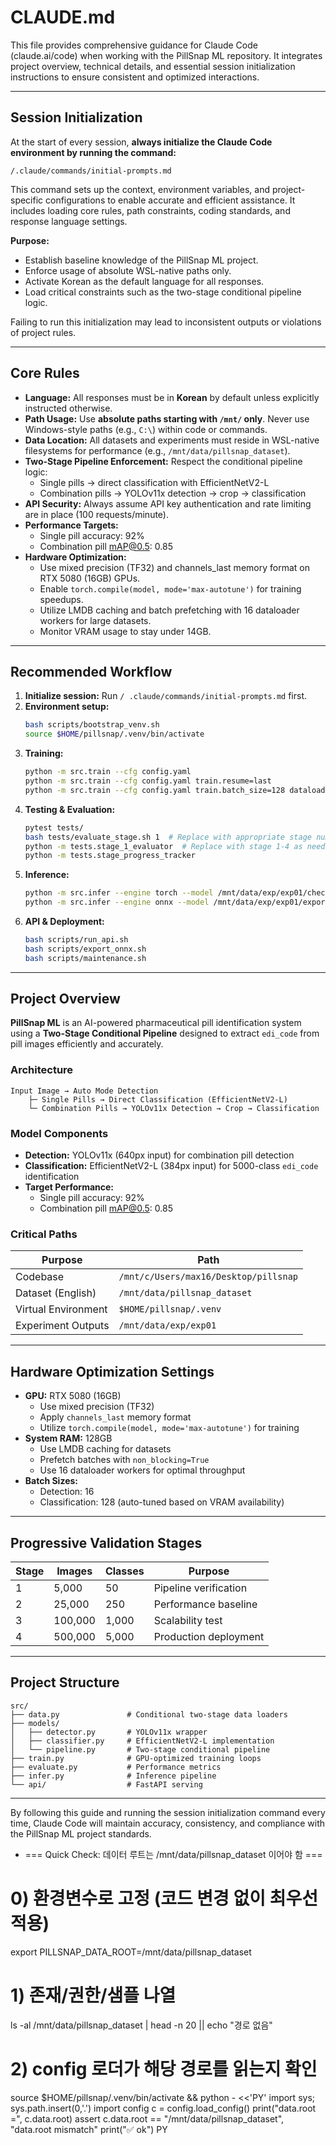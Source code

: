 # CLAUDE.md

This file provides comprehensive guidance for Claude Code (claude.ai/code) when working with the PillSnap ML repository. It integrates project overview, technical details, and essential session initialization instructions to ensure consistent and optimized interactions.

---

## Session Initialization

At the start of every session, **always initialize the Claude Code environment by running the command:**

```
/.claude/commands/initial-prompts.md
```

This command sets up the context, environment variables, and project-specific configurations to enable accurate and efficient assistance. It includes loading core rules, path constraints, coding standards, and response language settings.

**Purpose:**  
- Establish baseline knowledge of the PillSnap ML project.  
- Enforce usage of absolute WSL-native paths only.  
- Activate Korean as the default language for all responses.  
- Load critical constraints such as the two-stage conditional pipeline logic.  

Failing to run this initialization may lead to inconsistent outputs or violations of project rules.

---

## Core Rules

- **Language:** All responses must be in **Korean** by default unless explicitly instructed otherwise.  
- **Path Usage:** Use **absolute paths starting with `/mnt/` only**. Never use Windows-style paths (e.g., `C:\`) within code or commands.  
- **Data Location:** All datasets and experiments must reside in WSL-native filesystems for performance (e.g., `/mnt/data/pillsnap_dataset`).  
- **Two-Stage Pipeline Enforcement:** Respect the conditional pipeline logic:  
  - Single pills → direct classification with EfficientNetV2-L  
  - Combination pills → YOLOv11x detection → crop → classification  
- **API Security:** Always assume API key authentication and rate limiting are in place (100 requests/minute).  
- **Performance Targets:**  
  - Single pill accuracy: 92%  
  - Combination pill mAP@0.5: 0.85  
- **Hardware Optimization:**  
  - Use mixed precision (TF32) and channels_last memory format on RTX 5080 (16GB) GPUs.  
  - Enable `torch.compile(model, mode='max-autotune')` for training speedups.  
  - Utilize LMDB caching and batch prefetching with 16 dataloader workers for large datasets.  
  - Monitor VRAM usage to stay under 14GB.  

---

## Recommended Workflow

1. **Initialize session:** Run `/ .claude/commands/initial-prompts.md` first.  
2. **Environment setup:**  
   ```bash
   bash scripts/bootstrap_venv.sh
   source $HOME/pillsnap/.venv/bin/activate
   ```  
3. **Training:**  
   ```bash
   python -m src.train --cfg config.yaml
   python -m src.train --cfg config.yaml train.resume=last
   python -m src.train --cfg config.yaml train.batch_size=128 dataloader.num_workers=12
   ```  
4. **Testing & Evaluation:**  
   ```bash
   pytest tests/
   bash tests/evaluate_stage.sh 1  # Replace with appropriate stage number (1-4)
   python -m tests.stage_1_evaluator  # Replace with stage 1-4 as needed
   python -m tests.stage_progress_tracker
   ```  
5. **Inference:**  
   ```bash
   python -m src.infer --engine torch --model /mnt/data/exp/exp01/checkpoints/best.pt --inputs "/path/to/images/*.jpg" --batch 16
   python -m src.infer --engine onnx --model /mnt/data/exp/exp01/export/model.onnx --inputs "/path/to/images/*.jpg" --batch 16
   ```  
6. **API & Deployment:**  
   ```bash
   bash scripts/run_api.sh
   bash scripts/export_onnx.sh
   bash scripts/maintenance.sh
   ```  

---

## Project Overview

**PillSnap ML** is an AI-powered pharmaceutical pill identification system using a **Two-Stage Conditional Pipeline** designed to extract `edi_code` from pill images efficiently and accurately.

### Architecture

```
Input Image → Auto Mode Detection
    ├─ Single Pills → Direct Classification (EfficientNetV2-L)
    └─ Combination Pills → YOLOv11x Detection → Crop → Classification
```

### Model Components

- **Detection:** YOLOv11x (640px input) for combination pill detection  
- **Classification:** EfficientNetV2-L (384px input) for 5000-class `edi_code` identification  
- **Target Performance:**  
  - Single pill accuracy: 92%  
  - Combination pill mAP@0.5: 0.85  

### Critical Paths

| Purpose            | Path                                      |
|--------------------|-------------------------------------------|
| Codebase           | `/mnt/c/Users/max16/Desktop/pillsnap`     |
| Dataset (English)  | `/mnt/data/pillsnap_dataset`               |
| Virtual Environment | `$HOME/pillsnap/.venv`                     |
| Experiment Outputs | `/mnt/data/exp/exp01`                      |

---

## Hardware Optimization Settings

- **GPU:** RTX 5080 (16GB)  
  - Use mixed precision (TF32)  
  - Apply `channels_last` memory format  
  - Utilize `torch.compile(model, mode='max-autotune')` for training  
- **System RAM:** 128GB  
  - Use LMDB caching for datasets  
  - Prefetch batches with `non_blocking=True`  
  - Use 16 dataloader workers for optimal throughput  
- **Batch Sizes:**  
  - Detection: 16  
  - Classification: 128 (auto-tuned based on VRAM availability)  

---

## Progressive Validation Stages

| Stage | Images  | Classes | Purpose              |
|-------|---------|---------|----------------------|
| 1     | 5,000   | 50      | Pipeline verification |
| 2     | 25,000  | 250     | Performance baseline  |
| 3     | 100,000 | 1,000   | Scalability test      |
| 4     | 500,000 | 5,000   | Production deployment |

---

## Project Structure

```
src/
├── data.py               # Conditional two-stage data loaders
├── models/
│   ├── detector.py       # YOLOv11x wrapper
│   ├── classifier.py     # EfficientNetV2-L implementation
│   └── pipeline.py       # Two-stage conditional pipeline
├── train.py              # GPU-optimized training loops
├── evaluate.py           # Performance metrics
├── infer.py              # Inference pipeline
└── api/                  # FastAPI serving
```

---

By following this guide and running the session initialization command every time, Claude Code will maintain accuracy, consistency, and compliance with the PillSnap ML project standards.
- === Quick Check: 데이터 루트는 /mnt/data/pillsnap_dataset 이어야 함 ===
# 0) 환경변수로 고정 (코드 변경 없이 최우선 적용)
export PILLSNAP_DATA_ROOT=/mnt/data/pillsnap_dataset

# 1) 존재/권한/샘플 나열
ls -al /mnt/data/pillsnap_dataset | head -n 20 || echo "경로 없음"

# 2) config 로더가 해당 경로를 읽는지 확인
source $HOME/pillsnap/.venv/bin/activate && python - <<'PY'
import sys; sys.path.insert(0,'.')
import config
c = config.load_config()
print("data.root =", c.data.root)
assert c.data.root == "/mnt/data/pillsnap_dataset", "data.root mismatch"
print("✅ ok")
PY